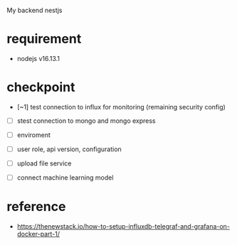 My backend nestjs
# requirement
- nodejs v16.13.1

# checkpoint
- [~1] test connection to influx for monitoring (remaining security config)
- [ ] stest connection to mongo and mongo express
- [ ] enviroment 
- [ ] user role, api version, configuration
- [ ] upload file service
- [ ] connect machine learning model


# reference
- https://thenewstack.io/how-to-setup-influxdb-telegraf-and-grafana-on-docker-part-1/